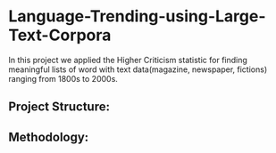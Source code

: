 # Language-Trending-using-Large-Text-Corpora

In this project we applied the Higher Criticism statistic for finding meaningful lists of word with text data(magazine, newspaper, fictions) ranging from 1800s to 2000s. 

## Project Structure:


## Methodology: 
